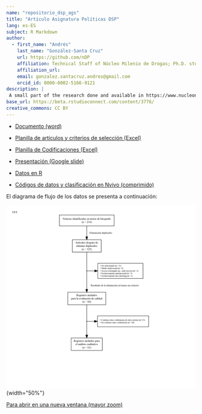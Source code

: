 ```yaml
---
name: "repositorio_dsp_ags"
title: "Artículo Asignatura Políticas DSP"
lang: es-ES
subject: R Markdown
author:
  - first_name: "Andrés"
    last_name: "González-Santa Cruz"
    url: https://github.com/nDP
    affiliation: Technical Staff of Núcleo Milenio de Drogas; Ph.D. student, School of Public Health, Universidad de Chile
    affiliation_url: 
    email: gonzalez.santacruz.andres@gmail.com
    orcid_id: 0000-0002-5166-9121
description: |
 A small part of the research done and available in https://www.nucleondp.cl/ 
base_url: https://beta.rstudioconnect.com/content/3776/
creative_commons: CC BY
---
```


-   [Documento (word)](https://github.com/AGSCL/articulo_politicas_DSP/blob/main/_doc/Bajo%20la%20influencia%20de%2020221231.docx?raw=true)

-   [Planilla de artículos y criterios de selección (Excel)](https://github.com/AGSCL/articulo_politicas_DSP/blob/main/_doc/Fuentes.xlsx?raw=true)

-   [Planilla de Codificaciones (Excel)](https://github.com/AGSCL/articulo_politicas_DSP/blob/main/_doc/Codificaciones.xlsx?raw=true)

-   [Presentación (Google slide)](https://docs.google.com/presentation/d/1cHEjsG1GpMKSC_QJ9f2gBOE_XYjVs7aSV7HfQZqyCZ4/edit)

-   [Datos en R](./_data/trabajo_20221228.RData)

-   [Códigos de datos y clasificación en Nvivo (comprimido)](test_droga_parlamentarios.rar)

El diagrama de flujo de los datos se presenta a continuación:

![](_fig/_flowchart_merge_formatted_4.png){width="50%"}

<a href="https://raw.githubusercontent.com/AGSCL/articulo_politicas_DSP/main/_fig/_flowchart_merge_formatted_4.png" target="_blank">Para abrir en una nueva ventana (mayor zoom)</a>
